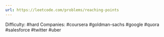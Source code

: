 ```yaml
---
url: https://leetcode.com/problems/reaching-points
---
```


Difficulty: #hard
Companies: #coursera #goldman-sachs #google #quora #salesforce #twitter #uber